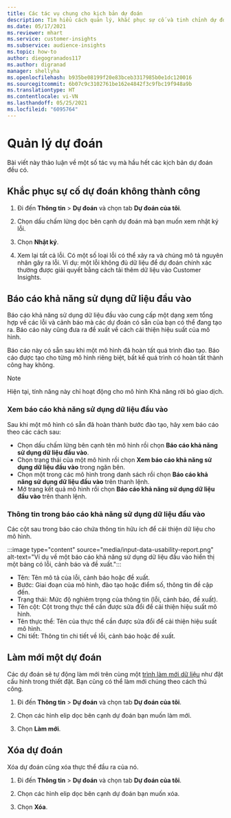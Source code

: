 ```yaml
---
title: Các tác vụ chung cho kịch bản dự đoán
description: Tìm hiểu cách quản lý, khắc phục sự cố và tinh chỉnh dự đoán.
ms.date: 05/17/2021
ms.reviewer: mhart
ms.service: customer-insights
ms.subservice: audience-insights
ms.topic: how-to
author: diegogranados117
ms.author: digranad
manager: shellyha
ms.openlocfilehash: b935be08199f20e83bceb3317985b0e1dc120016
ms.sourcegitcommit: 6b07c9c3102761be162e4842f3c9fbc19f948a9b
ms.translationtype: HT
ms.contentlocale: vi-VN
ms.lasthandoff: 05/25/2021
ms.locfileid: "6095764"
---
```

# <a name="manage-predictions"></a>Quản lý dự đoán

Bài viết này thảo luận về một số tác vụ mà hầu hết các kịch bản dự đoán đều có.

## <a name="troubleshoot-a-failed-prediction"></a>Khắc phục sự cố dự đoán không thành công

1. Đi đến **Thông tin** > **Dự đoán** và chọn tab **Dự đoán của tôi**.

1. Chọn dấu chấm lửng dọc bên cạnh dự đoán mà bạn muốn xem nhật ký lỗi.

1. Chọn **Nhật ký**.

1. Xem lại tất cả lỗi. Có một số loại lỗi có thể xảy ra và chúng mô tả nguyên nhân gây ra lỗi. Ví dụ: một lỗi không đủ dữ liệu để dự đoán chính xác thường được giải quyết bằng cách tải thêm dữ liệu vào Customer Insights.

## <a name="input-data-usability-report"></a>Báo cáo khả năng sử dụng dữ liệu đầu vào

Báo cáo khả năng sử dụng dữ liệu đầu vào cung cấp một dạng xem tổng hợp về các lỗi và cảnh báo mà các dự đoán có sẵn của bạn có thể đang tạo ra. Báo cáo này cũng đưa ra đề xuất về cách cải thiện hiệu suất của mô hình.

Báo cáo này có sẵn sau khi một mô hình đã hoàn tất quá trình đào tạo. Báo cáo được tạo cho từng mô hình riêng biệt, bất kể quá trình có hoàn tất thành công hay không.

> [!NOTE]
> Hiện tại, tính năng này chỉ hoạt động cho mô hình Khả năng rời bỏ giao dịch.

### <a name="view-the-input-data-usability-report"></a>Xem báo cáo khả năng sử dụng dữ liệu đầu vào

Sau khi một mô hình có sẵn đã hoàn thành bước đào tạo, hãy xem báo cáo theo các cách sau:
- Chọn dấu chấm lửng bên cạnh tên mô hình rồi chọn **Báo cáo khả năng sử dụng dữ liệu đầu vào**.
- Chọn trạng thái của một mô hình rồi chọn **Xem báo cáo khả năng sử dụng dữ liệu đầu vào** trong ngăn bên.
- Chọn một trong các mô hình trong danh sách rồi chọn **Báo cáo khả năng sử dụng dữ liệu đầu vào** trên thanh lệnh.
- Mở trang kết quả mô hình rồi chọn **Báo cáo khả năng sử dụng dữ liệu đầu vào** trên thanh lệnh.

### <a name="information-in-the-input-data-usability-report"></a>Thông tin trong báo cáo khả năng sử dụng dữ liệu đầu vào

Các cột sau trong báo cáo chứa thông tin hữu ích để cải thiện dữ liệu cho mô hình.

:::image type="content" source="media/input-data-usability-report.png" alt-text="Ví dụ về một báo cáo khả năng sử dụng dữ liệu đầu vào hiển thị một bảng có lỗi, cảnh báo và đề xuất.":::

- Tên: Tên mô tả của lỗi, cảnh báo hoặc đề xuất.
- Bước: Giai đoạn của mô hình, đào tạo hoặc điểm số, thông tin đề cập đến.
- Trạng thái: Mức độ nghiêm trọng của thông tin (lỗi, cảnh báo, đề xuất).
- Tên cột: Cột trong thực thể cần được sửa đổi để cải thiện hiệu suất mô hình.
- Tên thực thể: Tên của thực thể cần được sửa đổi để cải thiện hiệu suất mô hình.
- Chi tiết: Thông tin chi tiết về lỗi, cảnh báo hoặc đề xuất.

## <a name="refresh-a-prediction"></a>Làm mới một dự đoán

Các dự đoán sẽ tự động làm mới trên cùng một [trình làm mới dữ liệu](system.md#schedule-tab) như đặt cấu hình trong thiết đặt. Bạn cũng có thể làm mới chúng theo cách thủ công.

1. Đi đến **Thông tin** > **Dự đoán** và chọn tab **Dự đoán của tôi**.

1. Chọn các hình elip dọc bên cạnh dự đoán bạn muốn làm mới.

1. Chọn **Làm mới**.

## <a name="delete-a-prediction"></a>Xóa dự đoán

Xóa dự đoán cũng xóa thực thể đầu ra của nó.

1. Đi đến **Thông tin** > **Dự đoán** và chọn tab **Dự đoán của tôi**.

1. Chọn các hình elip dọc bên cạnh dự đoán bạn muốn xóa.

1. Chọn **Xóa**.
